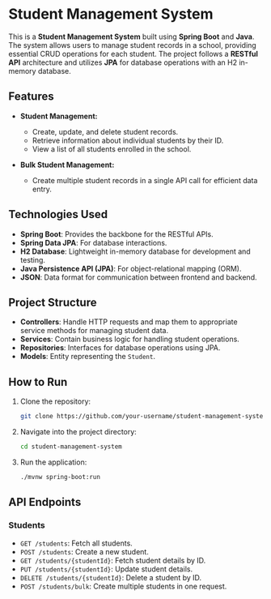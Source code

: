 # Student Management System

This is a **Student Management System** built using **Spring Boot** and **Java**. The system allows users to manage student records in a school, providing essential CRUD operations for each student. The project follows a **RESTful API** architecture and utilizes **JPA** for database operations with an H2 in-memory database.

## Features

- **Student Management:**
  - Create, update, and delete student records.
  - Retrieve information about individual students by their ID.
  - View a list of all students enrolled in the school.
  
- **Bulk Student Management:**
  - Create multiple student records in a single API call for efficient data entry.
  
## Technologies Used

- **Spring Boot**: Provides the backbone for the RESTful APIs.
- **Spring Data JPA**: For database interactions.
- **H2 Database**: Lightweight in-memory database for development and testing.
- **Java Persistence API (JPA)**: For object-relational mapping (ORM).
- **JSON**: Data format for communication between frontend and backend.

## Project Structure

- **Controllers**: Handle HTTP requests and map them to appropriate service methods for managing student data.
- **Services**: Contain business logic for handling student operations.
- **Repositories**: Interfaces for database operations using JPA.
- **Models**: Entity representing the `Student`.

## How to Run

1. Clone the repository:

    ```bash
    git clone https://github.com/your-username/student-management-system.git
    ```

2. Navigate into the project directory:

    ```bash
    cd student-management-system
    ```

3. Run the application:

    ```bash
    ./mvnw spring-boot:run
    ```

## API Endpoints

### Students
- `GET /students`: Fetch all students.
- `POST /students`: Create a new student.
- `GET /students/{studentId}`: Fetch student details by ID.
- `PUT /students/{studentId}`: Update student details.
- `DELETE /students/{studentId}`: Delete a student by ID.
- `POST /students/bulk`: Create multiple students in one request.
<!--
## Future Enhancements

- Add user authentication and authorization.
- Integrate search functionality for students.
- Implement pagination for large datasets.
- Add unit tests to improve coverage.


Given five files,

- `StudentController.java`
- `StudentRepository.java`
- `StudentH2Service.java`
- `StudentRowMapper.java`
- `Student.java`

And also given a database file `school` which contains a `student` table. The `student` table initially contains details of 20 students. 

#### Student Table

|   Columns   |  Type   |
| :---------: | :-----: |
|  studentId  | INTEGER |
| studentName |  TEXT   |
|   gender    |  TEXT   |
|  standard   | INTEGER |

<SingleLineNote>

Use only STUDENT as a table name in your code while writing queries.
</SingleLineNote>

### Completion Instructions

- `Student.java`: `Student` class should contain the following attributes.

    |  Attribute  |  Type  |
    | :---------: | :----: |
    |  studentId  |  int   |
    | studentName | String |
    |   gender    | String |
    |  standard   |  int   |

- `StudentRepository.java`: Create an `interface` containing required methods.
- `StudentH2Service.java`: Update the service class with logic for managing student data.
- `StudentController.java`: Create the controller class to handle HTTP requests.
- `StudentRowMapper.java`: Create a class which implements the `Rowmapper Interface`.

Implement the following APIs.

### API 1

#### Path: `/students`

#### Method: `GET`

#### Description:

Returns a list of all students in the school.

#### Response

```
[
    {
        "studentId": 1,
        "studentName": "John",
        "gender": "Male",
        "standard": 1
    },
   ...
]
```

### API 2

#### Path: `/students`

#### Method: `POST`

#### Description:

Creates a new student in the `student` table. The `studentId` is auto-incremented. Also, returns the student details added. 

#### Request

```
{
  "studentName": "Prince",
  "gender": "Male",
  "standard": 4
}
```

#### Response

```
{
    "studentId": 21,
    "studentName": "Prince",
    "gender": "Male",
    "standard": 4
}
```

### API 3

#### Path: `/students/bulk`

#### Method: `POST`

#### Description:

Creates multiple students in the `student` table and returns a text containing the numbers of students added.  

#### Request

For example, the below request object contains details of 4 students.

```
[
    {
        "studentName": "Jack",
        "gender": "Male",
        "standard": 8
    },
    ...
]
```

#### Response

```

Successfully added 4 students
```

<MultiLineQuickTip>

The controller method that handles this API 3 consists of the parameter of type `ArrayList<Student>`.
</MultiLineQuickTip>

### API 4

#### Path: `/students/{studentId}`

#### Method: `GET`

#### Description:

Returns a student based on the `studentId`. If the given `studentId` is not found in the `student` table, raise `ResponseStatusException` with `HttpStatus.NOT_FOUND`.


#### Success Response

```
{
    "studentId": 13,
    "studentName": "Olivia",
    "gender": "Female",
    "standard": 3
}
```

### API 5

#### Path: `/students/{studentId}`

#### Method: `PUT`

#### Description:

Updates the details of a student in the `student` table based on the `studentId`.  Also, return the updated student details from the `student` table using the `studentId`.


#### Request

```
{
    "studentName": "Yuvi"
    "gender": "Male",
    "standard": 6
}
```

#### Success Response

```
{
    "studentId": 3,
    "studentName": "Yuvi",
    "gender": "Male",
    "standard": 6
}
```

### API 6

#### Path: `/students/{studentId}`

#### Method: `DELETE`

#### Description:

Deletes a student from the `student` table based on the `studentId`. 

**Do not modify the code in `SchoolApplication.java`**

-->
